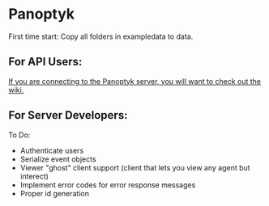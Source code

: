 # Panoptyk

First time start: Copy all folders in exampledata to data.

## For API Users:
[If you are connecting to the Panoptyk server, you will want to check out the wiki.](https://github.com/NathanPhilliber/Panoptyk-Server/wiki/Socket-API)


## For Server Developers:

To Do:
- Authenticate users
- Serialize event objects
- Viewer "ghost" client support (client that lets you view any agent but interect)
- Implement error codes for error response messages
- Proper id generation
